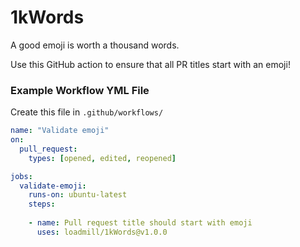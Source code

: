 # 1kWords
A good emoji is worth a thousand words. 

Use this GitHub action to ensure that all PR titles start with an emoji! 

### Example Workflow YML File

Create this file in `.github/workflows/`

```yml
name: "Validate emoji"
on:
  pull_request:
    types: [opened, edited, reopened]

jobs:
  validate-emoji:
    runs-on: ubuntu-latest
    steps:
    
    - name: Pull request title should start with emoji
      uses: loadmill/1kWords@v1.0.0
```
